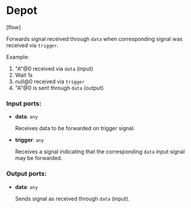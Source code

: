 # Depot

[flow]

Forwards signal received through `data` when corresponding signal was received via `trigger`.

Example:
1. "A"@0 received via `data` (input)
2. Wait 1s
3. null@0 received via `trigger`
4. "A"@0 is sent through `data` (output)

### Input ports:

* __data__: `any`

    Receives data to be forwarded on trigger signal.


* __trigger__: `any`

    Receives a signal indicating that the corresponding `data` input signal may be forwarded.

### Output ports:

* __data__: `any`

    Sends signal as received through `data` (input).

